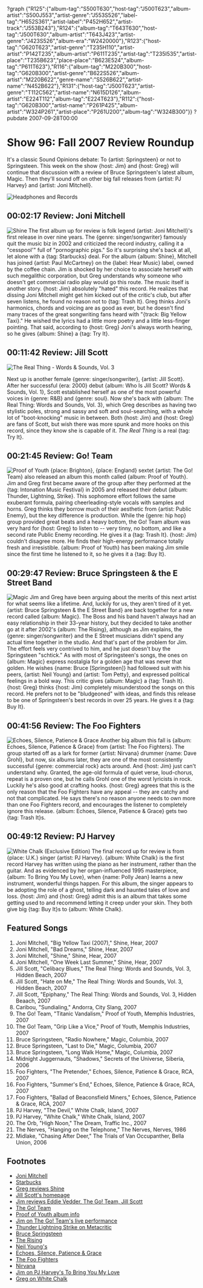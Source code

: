 ?graph {"R125":{"album-tag":"S500T630","host-tag":"J500T623","album-artist":"S500J553","artist-genre":"J553S526","label-tag":"H652S361","artist-label":"P452H652","artist-track":"J553B243"},"R124":{"album-tag":"T643T630","host-tag":"J500T630","album-artist":"T643J423","artist-genre":"J423S526","album-era":"W2420000"},"R123":{"host-tag":"G620T623","artist-genre":"T235H110","artist-artist":"P142T235","album-artist":"P611T235","artist-tag":"T235I535","artist-place":"T235B623","place-place":"B623E524","album-tag":"P611T623"},"R116":{"album-tag":"M220B300","host-tag":"G620B300","artist-genre":"B622S526","album-artist":"M220B622","genre-name":"S526B622","artist-name":"N452B622"},"R131":{"host-tag":"J500T623","artist-genre":"T112C562","artist-name":"N615D126","album-artist":"E224T112","album-tag":"E224T623"},"R112":{"host-tag":"G620B300","artist-name":"P261P425","album-artist":"W324P261","artist-place":"P261U200","album-tag":"W324B300"}}
?pubdate 2007-09-28T00:00

# Show 96: Fall 2007 Review Roundup
It's a classic Sound Opinions debate: To {artist: Springsteen} or not to Springsteen. This week on the show {host: Jim} and {host: Greg} will continue that discussion with a review of Bruce Springsteen's latest album, Magic. Then they'll sound off on other big fall releases from {artist: PJ Harvey} and {artist: Joni Mitchell}.

![Headphones and Records](http://static.soundopinions.org/images/2007/fallroundup.jpg)

## 00:02:17 Review: Joni Mitchell
![Shine](https://sound-images.s3.amazonaws.com/images/2016/joni%20mitchell.jpeg)
The first album up for review is folk legend {artist: Joni Mitchell}'s first release in over nine years. The {genre: singer/songwriter} famously quit the music biz in 2002 and criticized the record industry, calling it a "cesspool'" full of "pornographic pigs." So it's surprising she's back at all, let alone with a {tag: Starbucks} deal. For the album {album: Shine}, Mitchell has joined {artist: Paul McCartney} on the {label: Hear Music} label, owned by the coffee chain. Jim is shocked by her choice to associate herself with such megalithic corporation, but Greg understands why someone who doesn't get commercial radio play would go this route. The music itself is another story. {host: Jim} absolutely "hated" this record. He realizes that dissing Joni Mitchell might get him kicked out of the critic's club, but after seven listens, he found no reason not to {tag: Trash It}. Greg thinks Joni's harmonics, chords and voicing are as good as ever, but he doesn't find many traces of the great songwriting fans heard with "{track: Big Yellow Taxi}." He wished the lyrics had a little more poetry and a little less-finger pointing. That said, according to {host: Greg} Joni's always worth hearing, so he gives {album: Shine} a {tag: Try It}.

## 00:11:42 Review: Jill Scott
![The Real Thing - Words & Sounds, Vol. 3](http://is4.mzstatic.com/image/thumb/Music6/v4/d5/42/84/d5428471-ce78-4165-eddf-8dc96c59032a/5037300750767.jpg/600x600bb-85.jpg "14867/1049731591")

Next up is another female {genre: singer/songwriter}, {artist: Jill Scott}. After her successful {era: 2000} debut {album: Who Is Jill Scott? Words & Sounds, Vol. 1}, Scott established herself as one of the most powerful voices in {genre: R&B} and {genre: soul}. Now she's back with {album: The Real Thing: Words and Sounds, Vol. 3}, which Greg describes as having two stylistic poles, strong and sassy and soft and soul-searching, with a whole lot of "boot-knocking" music in between. Both {host: Jim} and {host: Greg} are fans of Scott, but wish there was more spunk and more hooks on this record, since they know she is capable of it. *The Real Thing* is a real {tag: Try It}.

## 00:21:45 Review: Go! Team
![Proof of Youth](http://is5.mzstatic.com/image/thumb/Music/v4/4b/86/d4/4b86d4ab-fb90-3b05-206b-7e96ec54ac5f/source/600x600bb.jpg "3627480/262868795")
{place: Brighton}, {place: England} sextet {artist: The Go! Team} also released an album this month called {album: Proof of Youth}. Jim and Greg first became aware of the group after they performed at the {tag: Intonation Music Festival} in 2005 and released their debut {album: Thunder, Lightning, Strike}. This sophomore effort follows the same exuberant formula, pairing cheerleading-style vocals with samples and horns. Greg thinks they borrow much of their aesthetic from {artist: Public Enemy}, but the key difference is production. While the {genre: hip hop} group provided great beats and a heavy bottom, the Go! Team album was very hard for {host: Greg} to listen to -- very tinny, no bottom, and like a second rate Public Enemy recording. He gives it a {tag: Trash It}. {host: Jim} couldn't disagree more. He finds their high-energy performance totally fresh and irresistible. {album: Proof of Youth} has been making Jim smile since the first time he listened to it, so he gives it a {tag: Buy It}.

## 00:29:47 Review: Bruce Springsteen & the E Street Band
![Magic](http://is4.mzstatic.com/image/thumb/Music/v4/d4/4e/ba/d44ebaff-c4c1-3071-5a29-2d62aca5b4d6/source/600x600bb.jpg "178834/264785812")
Jim and Greg have been arguing about the merits of this next artist for what seems like a lifetime. And, luckily for us, they aren't tired of it yet. {artist: Bruce Springsteen & the E Street Band} are back together for a new record called {album: Magic}. The Boss and his band haven't always had an easy relationship in their 33-year history, but they decided to take another go at it after 2002's {album: The Rising}, although as Jim explains, the {genre: singer/songwriter} and the E Street musicians didn't spend any actual time together in the studio. And that's part of the problem for Jim. The effort feels very contrived to him, and he just doesn't buy the Springsteen "schtick." As with most of Springsteen's songs, the ones on {album: Magic} express nostalgia for a golden age that was never that golden. He wishes {name: Bruce [Springsteen]} had followed suit with his peers, {artist: Neil Young} and {artist: Tom Petty}, and expressed political feelings in a bold way. This critic gives {album: Magic} a {tag: Trash It}. {host: Greg} thinks {host: Jim} completely misunderstood the songs on this record. He prefers not to be "bludgeoned" with ideas, and finds this release to be one of Springsteen's best records in over 25 years. He gives it a {tag: Buy It}.

## 00:41:56 Review: The Foo Fighters
![Echoes, Silence, Patience & Grace](http://is4.mzstatic.com/image/thumb/Music/v4/84/13/2b/84132b9e-fccf-c0f6-4e20-6049718c4a1a/source/600x600bb.jpg "6906197/263094258")
Another big album this fall is {album: Echoes, Silence, Patience & Grace} from {artist: The Foo Fighters}. The group started off as a lark for former {artist: Nirvana} drummer {name: Dave Grohl}, but now, six albums later, they are one of the most consistently successful {genre: commercial rock} acts around. And {host: Jim} just can't understand why. Granted, the age-old formula of quiet verse, loud-chorus, repeat is a proven one, but he calls Grohl one of the worst lyricists in rock. Luckily he's also good at crafting hooks. {host: Greg} agrees that this is the only reason that the Foo Fighters have any appeal -- they are catchy and not that complicated. He says there's no reason anyone needs to own more than one Foo Fighters record, and encourages the listener to completely ignore this release. {album: Echoes, Silence, Patience & Grace} gets two {tag: Trash It}s.

## 00:49:12 Review: PJ Harvey
![White Chalk (Exclusive Edition)](http://is2.mzstatic.com/image/thumb/Music/v4/db/92/8f/db928ff2-8a6f-c34c-1698-228b1225e5fc/source/600x600bb.jpg "252623/264503329")
The final record up for review is from {place: U.K.} singer {artist: PJ Harvey}. {album: White Chalk} is the first record Harvey has written using the piano as her instrument, rather than the guitar. And as evidenced by her organ-influenced 1995 masterpiece, {album: To Bring You My Love}, when {name: Polly Jean} learns a new instrument, wonderful things happen. For this album, the singer appears to be adopting the role of a ghost, telling dark and haunted tales of love and loss. {host: Jim} and {host: Greg} admit this is an album that takes some getting used to and recommend letting it creep under your skin. They both give big {tag: Buy It}s to {album: White Chalk}.

## Featured Songs
1. Joni Mitchell, "Big Yellow Taxi (2007)," Shine, Hear, 2007
2. Joni Mitchell, "Bad Dreams," Shine, Hear, 2007
3. Joni Mitchell, "Shine," Shine, Hear, 2007
4. Joni Mitchell, "One Week Last Summer," Shine, Hear, 2007
5. Jill Scott, "Celibacy Blues," The Real Thing: Words and Sounds, Vol. 3, Hidden Beach, 2007
6. Jill Scott, "Hate on Me," The Real Thing: Words and Sounds, Vol. 3, Hidden Beach, 2007
7. Jill Scott, "Epiphany," The Real Thing: Words and Sounds, Vol. 3, Hidden Beaach, 2007
8. Caribou, "Sundialing," Andorra, City Slang, 2007
9. The Go! Team, "Titanic Vandalism," Proof of Youth, Memphis Industries, 2007
10. The Go! Team, "Grip Like a Vice," Proof of Youth, Memphis Industries, 2007
11. Bruce Springsteen, "Radio Nowhere," Magic, Columbia, 2007
12. Bruce Springsteen, "Last to Die," Magic, Columbia, 2007
13. Bruce Springsteen, "Long Walk Home," Magic, Columbia, 2007
14. Midnight Juggernauts, "Shadows," Secrets of the Universe, Siberia, 2006
15. Foo Fighters, "The Pretender," Echoes, Silence, Patience & Grace, RCA, 2007
16. Foo Fighters, "Summer's End," Echoes, Silence, Patience & Grace, RCA, 2007
17. Foo Fighters, "Ballad of Beaconsfield Miners," Echoes, Silence, Patience & Grace, RCA, 2007
18. PJ Harvey, "The Devil," White Chalk, Island, 2007
19. PJ Harvey, "White Chalk," White Chalk, Island, 2007
20. The Orb, "High Noon," The Dream, Traffic Inc., 2007
21. The Nerves, "Hanging on the Telephone," The Nerves, Nerves, 1986
22. Midlake, "Chasing After Deer," The Trials of Van Occupanther, Bella Union, 2006

## Footnotes
- [Joni Mitchell](http://jonimitchell.com/)
- [Starbucks](http://www.starbucks.com/)
- [Greg reviews Shine](http://articles.chicagotribune.com/2007-09-23/news/0709210495_1_joni-letters-joni-mitchell-shine)
- [Jill Scott's homepage](http://www.jillscott.com/)
- [Jim reviews Eddie Vedder, The Go! Team, Jill Scott](http://www.jimdero.com/News2007/spincontrolsept23.htm)
- [The Go! Team](http://www.thegoteam.co.uk/flash/News.html)
- [Proof of Youth album info](http://www.subpop.com/releases/go_team/full_lengths/proof_of_youth)
- [Jim on The Go! Team's live performance](http://www.jimdero.com/News2005/GoTeamLiveOct28.htm)
- [Thunder Lightning Strike on Metacritic](http://www.metacritic.com/music/artists/goteam/thunderlightningstrike?q=go%20team)
- [Bruce Springsteen](http://www.brucespringsteen.net/)
- [The Rising](http://www.metacritic.com/music/artists/springsteenbruceandestreet/rising?q=the%20rising)
- [Neil Young's](http://www.neilyoung.com/)
- [Echoes, Silence, Patience & Grace](http://www.metacritic.com/music/artists/foofighters/echoessilencepatienceandgrace?q=foo%20fighters)
- [The Foo Fighters](http://www.foofighters.com/)
- [Nirvana](http://www.allmusic.com/cg/amg.dll?p=amg&sql=11:hifexqr5ld6e)
- [Jim on PJ Harvey's To Bring You My Love](http://www.jimdero.com/News2004/June13GreatPJ.htm)
- [Greg on White Chalk](http://articles.chicagotribune.com/2007-09-23/news/0709210592_1_white-chalk-pj-harvey-john-parish)
